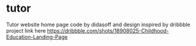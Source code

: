 # tutor
Tutor website home page code by didasoff and design inspired by dribbble project link here https://dribbble.com/shots/18908025-Childhood-Education-Landing-Page
